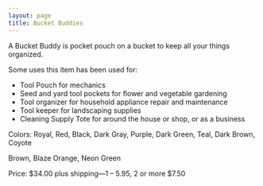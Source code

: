 ```yaml
---
layout: page
title: Bucket Buddies
---
```


A Bucket Buddy is pocket pouch on a bucket to keep all your things organized.  

Some uses this item has been used for:

  * Tool Pouch for mechanics 
  * Seed and yard tool pockets for flower and vegetable gardening
  * Tool organizer for household appliance repair and maintenance 
  * Tool keeper for landscaping supplies 
  * Cleaning Supply Tote for around the house or shop, or as a business

Colors:  Royal, Red, Black, Dark Gray, Purple, Dark Green, Teal, Dark Brown, Coyote 

Brown, Blaze Orange, Neon Green

Price: $34.00 plus shipping—1 – 5.95, 2 or more $7.50
